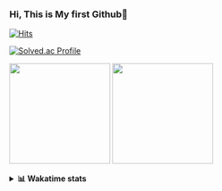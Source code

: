 ### Hi, This is My first Github👋
[![Hits](https://hits.seeyoufarm.com/api/count/incr/badge.svg?url=https%3A%2F%2Fgithub.com%2FJonghyun-Park1027&count_bg=%2379C83D&title_bg=%23555555&icon=&icon_color=%23E7E7E7&title=hits&edge_flat=false)](https://hits.seeyoufarm.com)
<br>

[![Solved.ac Profile](http://mazassumnida.wtf/api/v2/generate_badge?boj=ppjjhh1027)](https://solved.ac/ppjjhh1027/)

<p>
  <img height="180em" src="https://github-readme-stats-eight-rho-29.vercel.app/api?username=Jonghyun-Park1027&show_icons=true&include_all_commits=true&bg_color=30,e96443,904e95&title_color=fff&text_color=fff">
  <img height="180em" src="https://github-readme-stats-eight-rho-29.vercel.app/api/top-langs/?username=Jonghyun-Park1027&layout=compact&bg_color=30,e96443,904e95&title_color=fff&text_color=fff">


</p>
<details>
<summary><b>📊 Wakatime stats</b><br></summary>
<div>
<hr/>




<!--START_SECTION:waka-->
![Code Time](http://img.shields.io/badge/Code%20Time-111%20hrs%2049%20mins-blue)

![Profile Views](http://img.shields.io/badge/Profile%20Views-0-blue)

**🐱 My GitHub Data** 

> 🏆 96 Contributions in the Year 2023
 > 
> 📦 67.7 kB Used in GitHub's Storage 
 > 
> 🚫 Not Opted to Hire
 > 
> 📜 9 Public Repositories 
 > 
> 🔑 6 Private Repositories  
 > 
**I'm an Early 🐤** 

```text
🌞 Morning       25 commits       ████░░░░░░░░░░░░░░░░░░░░░   16.34 % 
🌆 Daytime       81 commits       █████████████░░░░░░░░░░░░   52.94 % 
🌃 Evening       41 commits       ██████░░░░░░░░░░░░░░░░░░░   26.80 % 
🌙 Night          6 commits       █░░░░░░░░░░░░░░░░░░░░░░░░   03.92 % 

```
📅 **I'm Most Productive on Sunday** 

```text
Monday          16 commits       ██░░░░░░░░░░░░░░░░░░░░░░░   10.46 % 
Tuesday         11 commits       █░░░░░░░░░░░░░░░░░░░░░░░░   07.19 % 
Wednesday        7 commits       █░░░░░░░░░░░░░░░░░░░░░░░░   04.58 % 
Thursday         6 commits       █░░░░░░░░░░░░░░░░░░░░░░░░   03.92 % 
Friday          28 commits       ████░░░░░░░░░░░░░░░░░░░░░   18.30 % 
Saturday        42 commits       ██████░░░░░░░░░░░░░░░░░░░   27.45 % 
Sunday          43 commits       ███████░░░░░░░░░░░░░░░░░░   28.10 % 

```


📊 **This Week I Spent My Time On** 

```text
⌚︎ Time Zone: Asia/Seoul

💬 Programming Languages: 
Python                   2 hrs 42 mins       ███████████████████░░░░░░   78.47 % 
CSV/TSV                  41 mins             █████░░░░░░░░░░░░░░░░░░░░   19.99 % 
Markdown                 3 mins              ░░░░░░░░░░░░░░░░░░░░░░░░░   01.51 % 
Jupyter                  0 secs              ░░░░░░░░░░░░░░░░░░░░░░░░░   00.03 % 

🔥 Editors: 
PyCharm                  3 hrs 26 mins       █████████████████████████   100.00 % 

🐱‍💻 Projects: 
new_codingtest           2 hrs 33 mins       ██████████████████░░░░░░░   74.41 % 
English_study_Program    52 mins             ██████░░░░░░░░░░░░░░░░░░░   25.59 % 

💻 Operating System: 
Windows                  3 hrs 26 mins       █████████████████████████   100.00 % 

```

**I Mostly Code in Jupyter Notebook** 

```text
Jupyter Notebook         6 repos             █████████████░░░░░░░░░░░░   54.55 % 
Python                   3 repos             ██████░░░░░░░░░░░░░░░░░░░   27.27 % 
HTML                     1 repo              ██░░░░░░░░░░░░░░░░░░░░░░░   09.09 % 
R                        1 repo              ██░░░░░░░░░░░░░░░░░░░░░░░   09.09 % 

```



 Last Updated on 12/02/2023 18:37:23 UTC
<!--END_SECTION:waka-->
</details>



